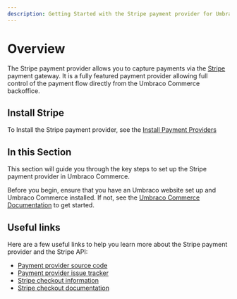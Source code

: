 ```yaml
---
description: Getting Started with the Stripe payment provider for Umbraco Commerce.
---
```


# Overview

The Stripe payment provider allows you to capture payments via the [Stripe](https://stripe.com) payment gateway. It is a fully featured payment provider allowing full control of the payment flow directly from the Umbraco Commerce backoffice.

## Install Stripe

To Install the Stripe payment provider, see the [Install Payment Providers](../install-payment-providers.md)

## In this Section

This section will guide you through the key steps to set up the Stripe payment provider in Umbraco Commerce.

Before you begin, ensure that you have an Umbraco website set up and Umbraco Commerce installed. If not, see the [Umbraco Commerce Documentation](https://docs.umbraco.com/umbraco-commerce/) to get started.

## Useful links

Here are a few useful links to help you learn more about the Stripe payment provider and the Stripe API:

* [Payment provider source code](https://github.com/umbraco/Umbraco.Commerce.PaymentProviders.Stripe)
* [Payment provider issue tracker](https://github.com/umbraco/Umbraco.Commerce.PaymentProviders.Stripe/issues)
* [Stripe checkout information](https://stripe.com/gb/payments/checkout)
* [Stripe checkout documentation](https://stripe.com/docs/payments/checkout)
